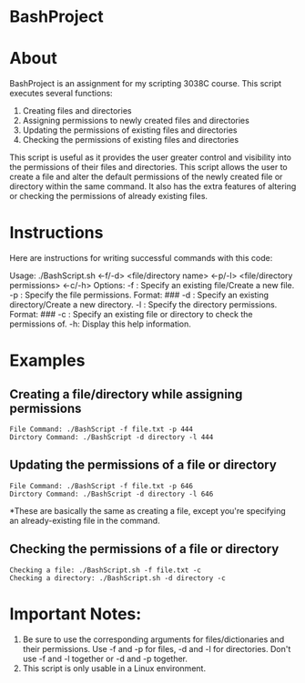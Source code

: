 # BashProject 

# About
BashProject is an assignment for my scripting 3038C course. 
This script executes several functions:
1. Creating files and directories
2. Assigning permissions to newly created files and directories
3. Updating the permissions of existing files and directories
4. Checking the permissions of existing files and directories
 
This script is useful as it provides the user greater control and visibility into the permissions of their files and directories. This script allows the user to create a file and alter the default permissions of the newly created file or directory within the same command. It also has the extra features of altering or checking the permissions of already existing files.

# Instructions
Here are instructions for writing successful commands with this code:

Usage: 
./BashScript.sh <-f/-d> <file/directory name> <-p/-l> <file/directory permissions> <-c/-h>
Options:
-f <filename>: Specify an existing file/Create a new file.
-p <filepermissions>: Specify the file permissions. Format: ###
-d <directoryname>: Specify an existing directory/Create a new directory.
-l <directorypermissions>: Specify the directory permissions. Format: ###
-c <filename or directoryname>: Specify an existing file or directory to check the permissions of.
-h: Display this help information.

# Examples
## Creating a file/directory while assigning permissions
    File Command: ./BashScript -f file.txt -p 444
    Dirctory Command: ./BashScript -d directory -l 444
## Updating the permissions of a file or directory
    File Command: ./BashScript -f file.txt -p 646
    Dirctory Command: ./BashScript -d directory -l 646
*These are basically the same as creating a file, except you're specifying an already-existing file in the command.
## Checking the permissions of a file or directory
    Checking a file: ./BashScript.sh -f file.txt -c
    Checking a directory: ./BashScript.sh -d directory -c

# Important Notes:
1. Be sure to use the corresponding arguments for files/dictionaries and their permissions. 
Use -f and -p for files, -d and -l for directories. 
Don't use -f and -l together or -d and -p together.
2. This script is only usable in a Linux environment.
